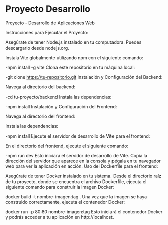 # Proyecto Desarrollo
Proyecto - Desarrollo de Aplicaciones Web

Instrucciones para Ejecutar el Proyecto:

Asegúrate de tener Node.js instalado en tu computadora. Puedes descargarlo desde nodejs.org.

Instala Vite globalmente utilizando npm con el siguiente comando:

-npm install -g vite
Clona este repositorio en tu máquina local:

-git clone https://tu-repositorio.git
Instalación y Configuración del Backend:

Navega al directorio del backend:

-cd tu-proyecto/backend
Instala las dependencias:

-npm install
Instalación y Configuración del Frontend:

Navega al directorio del frontend:

Instala las dependencias:

-npm install
Ejecute el servidor de desarrollo de Vite para el frontend:

En el directorio del frontend, ejecute el siguiente comando:

-npm run dev
Esto iniciará el servidor de desarrollo de Vite. Copia la dirección del servidor que aparece en la consola y pégala en tu navegador web para ver la aplicación en acción.
Uso del Dockerfile para el frontend:

Asegúrate de tener Docker instalado en tu sistema.
Desde el directorio raíz de tu proyecto, donde se encuentra el archivo Dockerfile, ejecuta el siguiente comando para construir la imagen Docker:

docker build -t nombre-imagen:tag .
Una vez que la imagen se haya construido correctamente, ejecuta el contenedor Docker:

docker run -p 80:80 nombre-imagen:tag
Esto iniciará el contenedor Docker y podrás acceder a tu aplicación en http://localhost.
